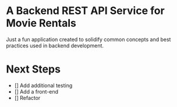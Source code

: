 # A Backend REST API Service for Movie Rentals

Just a fun application created to solidify common concepts and best practices used in backend development.

# Next Steps

- [] Add additional testing
- [] Add a front-end
- [] Refactor

